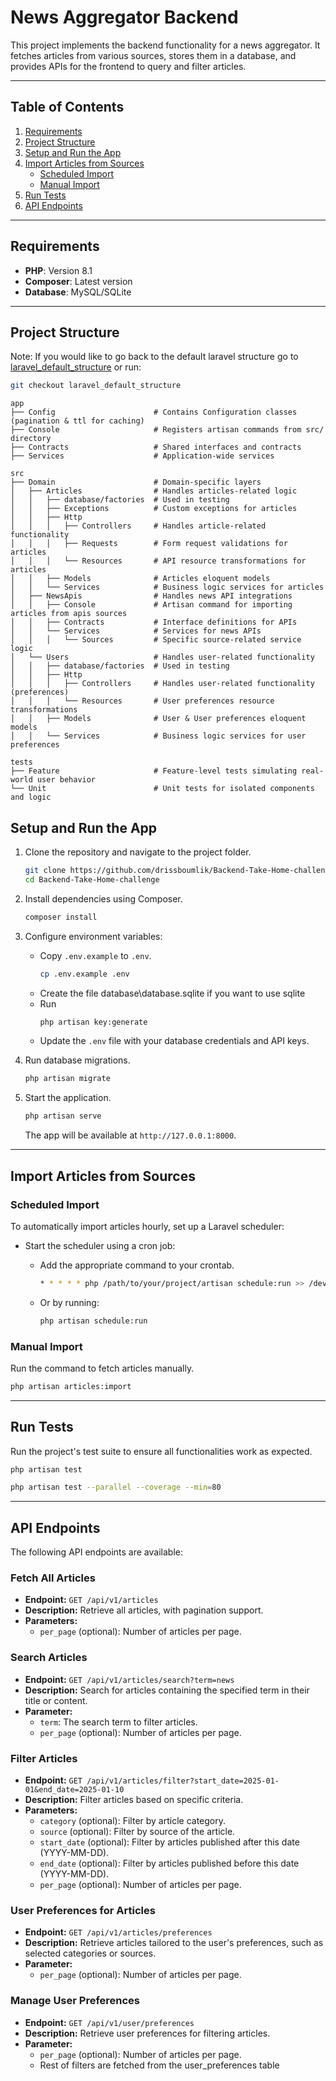 # News Aggregator Backend

This project implements the backend functionality for a news aggregator. It fetches articles from various sources, stores them in a database, and provides APIs for the frontend to query and filter articles.

---

## Table of Contents

1. [Requirements](#requirements)
2. [Project Structure](#project-structure)
3. [Setup and Run the App](#setup-and-run-the-app)
4. [Import Articles from Sources](#import-articles-from-sources)
    - [Scheduled Import](#scheduled-import)
    - [Manual Import](#manual-import)
5. [Run Tests](#run-tests)
6. [API Endpoints](#api-endpoints)

---

## Requirements

- **PHP**: Version 8.1
- **Composer**: Latest version
- **Database**: MySQL/SQLite

---

## Project Structure


Note: If you would like to go back to the default laravel structure 
go to [laravel_default_structure](https://github.com/DrissBoumlik/Backend-Take-Home-challenge/tree/laravel_default_structure) or run:

```bash
git checkout laravel_default_structure
```

```
app
├── Config                      # Contains Configuration classes (pagination & ttl for caching)
├── Console                     # Registers artisan commands from src/ directory
├── Contracts                   # Shared interfaces and contracts
├── Services                    # Application-wide services

src
├── Domain                      # Domain-specific layers
│   ├── Articles                # Handles articles-related logic
│   │   ├── database/factories  # Used in testing
│   │   ├── Exceptions          # Custom exceptions for articles
│   │   ├── Http
│   │   │   ├── Controllers     # Handles article-related functionality
│   │   │   ├── Requests        # Form request validations for articles
│   │   │   └── Resources       # API resource transformations for articles
│   │   ├── Models              # Articles eloquent models
│   │   └── Services            # Business logic services for articles
│   ├── NewsApis                # Handles news API integrations
│   │   ├── Console             # Artisan command for importing articles from apis sources
│   │   ├── Contracts           # Interface definitions for APIs
│   │   └── Services            # Services for news APIs
│   │   │   └── Sources         # Specific source-related service logic
│   └── Users                   # Handles user-related functionality
│   │   ├── database/factories  # Used in testing
│   │   ├── Http
│   │   │   ├── Controllers     # Handles user-related functionality (preferences)
│   │   │   └── Resources       # User preferences resource transformations
│   │   ├── Models              # User & User preferences eloquent models
│   │   └── Services            # Business logic services for user preferences

tests
├── Feature                     # Feature-level tests simulating real-world user behavior
└── Unit                        # Unit tests for isolated components and logic
```

## Setup and Run the App

1. Clone the repository and navigate to the project folder.

    ```bash
    git clone https://github.com/drissboumlik/Backend-Take-Home-challenge/
    cd Backend-Take-Home-challenge
    ```

2. Install dependencies using Composer.

    ```bash
    composer install
    ```

3. Configure environment variables:
    - Copy `.env.example` to `.env`.
        ```bash
        cp .env.example .env
        ```
    - Create the file database\database.sqlite if you want to use sqlite
    - Run 
        ```bash 
        php artisan key:generate
        ```
    - Update the `.env` file with your database credentials and API keys.


4. Run database migrations.

    ```bash
    php artisan migrate
    ```

5. Start the application.

    ```bash
    php artisan serve
    ```

    The app will be available at `http://127.0.0.1:8000`.

---

## Import Articles from Sources

### Scheduled Import

To automatically import articles hourly, set up a Laravel scheduler:

- Start the scheduler using a cron job:
    - Add the appropriate command to your crontab.

        ```bash
        * * * * * php /path/to/your/project/artisan schedule:run >> /dev/null 2>&1
        ```
    - Or by running:
        ```bash
        php artisan schedule:run
        ```

### Manual Import

Run the command to fetch articles manually.
```bash
php artisan articles:import
```

---

## Run Tests

Run the project's test suite to ensure all functionalities work as expected.

```bash
php artisan test
```

```bash
php artisan test --parallel --coverage --min=80
```

---

## API Endpoints

The following API endpoints are available:

### Fetch All Articles

- **Endpoint:** `GET /api/v1/articles`  
- **Description:** Retrieve all articles, with pagination support.  
- **Parameters:**
  - `per_page` (optional): Number of articles per page.

### Search Articles
- **Endpoint:** `GET /api/v1/articles/search?term=news`  
- **Description:** Search for articles containing the specified term in their title or content.  
- **Parameter:**
  - `term`: The search term to filter articles.  
  - `per_page` (optional): Number of articles per page.

### Filter Articles
- **Endpoint:** `GET /api/v1/articles/filter?start_date=2025-01-01&end_date=2025-01-10`  
- **Description:** Filter articles based on specific criteria.  
- **Parameters:**
  - `category` (optional): Filter by article category.
  - `source` (optional): Filter by source of the article.
  - `start_date` (optional): Filter by articles published after this date (YYYY-MM-DD).
  - `end_date` (optional): Filter by articles published before this date (YYYY-MM-DD).
  - `per_page` (optional): Number of articles per page.

### User Preferences for Articles
- **Endpoint:** `GET /api/v1/articles/preferences`  
- **Description:** Retrieve articles tailored to the user's preferences, such as selected categories or sources.  
- **Parameter:**
  - `per_page` (optional): Number of articles per page.

### Manage User Preferences
- **Endpoint:** `GET /api/v1/user/preferences`  
- **Description:** Retrieve user preferences for filtering articles.  
- **Parameter:**
    - `per_page` (optional): Number of articles per page.
    - Rest of filters are fetched from the user_preferences table
